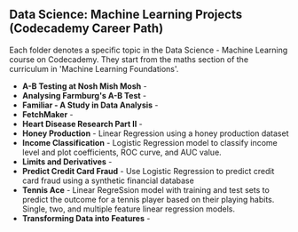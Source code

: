 ## Data Science: Machine Learning Projects (Codecademy Career Path)

Each folder denotes a specific topic in the Data Science - Machine Learning course on Codecademy.
They start from the maths section of the curriculum in 'Machine Learning Foundations'.

- **A-B Testing at Nosh Mish Mosh** -
- **Analysing Farmburg's A-B Test** -
- **Familiar - A Study in Data Analysis** -
- **FetchMaker** -
- **Heart Disease Research Part II** -
- **Honey Production** - Linear Regression using a honey production dataset
- **Income Classification** - Logistic Regression model to classify income level and plot coefficients, ROC curve, and AUC value.
- **Limits and Derivatives** -
- **Predict Credit Card Fraud** - Use Logistic Regression to predict credit card fraud using a synthetic financial database
- **Tennis Ace** - Linear RegreSsion model with training and test sets to predict the outcome for a tennis player based on their playing habits. Single, two, and multiple feature linear regression models.
- **Transforming Data into Features** - 
